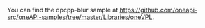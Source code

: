 You can find the dpcpp-blur sample at https://github.com/oneapi-src/oneAPI-samples/tree/master/Libraries/oneVPL.

